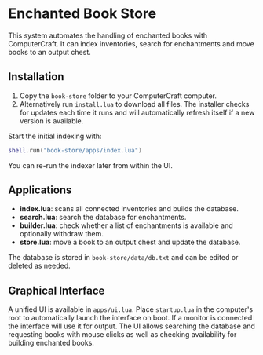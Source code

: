 # Enchanted Book Store

This system automates the handling of enchanted books with ComputerCraft.
It can index inventories, search for enchantments and move books to an output chest.

## Installation

1. Copy the `book-store` folder to your ComputerCraft computer.
2. Alternatively run `install.lua` to download all files. The installer checks
   for updates each time it runs and will automatically refresh itself if a new
   version is available.

Start the initial indexing with:
```lua
shell.run("book-store/apps/index.lua")
```
You can re-run the indexer later from within the UI.

## Applications
- **index.lua**: scans all connected inventories and builds the database.
- **search.lua**: search the database for enchantments.
- **builder.lua**: check whether a list of enchantments is available and optionally withdraw them.
- **store.lua**: move a book to an output chest and update the database.

The database is stored in `book-store/data/db.txt` and can be edited or deleted as needed.

## Graphical Interface

A unified UI is available in `apps/ui.lua`. Place `startup.lua` in the computer's root to automatically launch the interface on boot. If a monitor is connected the interface will use it for output. The UI allows searching the database and requesting books with mouse clicks as well as checking availability for building enchanted books.
